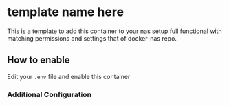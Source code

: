 # template name here

This is a template to add this container to your nas setup full functional with matching permissions and settings that of docker-nas repo.


## How to enable

Edit your `.env` file and enable this container

### Additional Configuration

